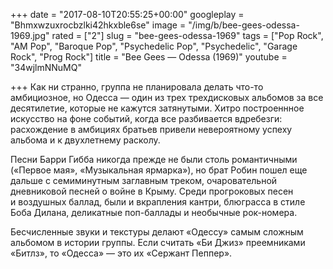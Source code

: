 +++
date = "2017-08-10T20:55:25+00:00"
googleplay = "Bhmxwzuxrocbzlki42hkxble6se"
image = "/img/b/bee-gees-odessa-1969.jpg"
rated = ["2"]
slug = "bee-gees-odessa-1969"
tags = ["Pop Rock", "AM Pop", "Baroque Pop", "Psychedelic Pop", "Psychedelic", "Garage Rock", "Prog Rock"]
title = "Bee Gees — Odessa (1969)"
youtube = "34wjlmNNuMQ"

+++
Как ни&nbsp;странно, группа не&nbsp;планировала делать что-то амбициозное, но&nbsp;Одесса&nbsp;&mdash; один из&nbsp;трех трехдисковых альбомов за&nbsp;все десятилетие, которые не&nbsp;кажутся затянутыми. Хитро построеннное искусство на&nbsp;фоне событий, когда все разбивается вдребезги: расхождение в&nbsp;амбициях братьев привели невероятному успеху альбома и&nbsp;к&nbsp;двухлетнему расколу. 

Песни Барри Гибба никогда прежде не&nbsp;были столь романтичными (&laquo;Первое мая&raquo;, &laquo;Музыкальная ярмарка&raquo;), но&nbsp;брат Робин пошел еще дальше с&nbsp;семиминутным заглавным треком, очаровательной дневниковой песней о&nbsp;войне в&nbsp;Крыму. Среди прогроковых песен и&nbsp;воздушных баллад, были и&nbsp;вкрапления кантри, блюграсса в&nbsp;стиле Боба Дилана, деликатные поп-баллады и&nbsp;необычные рок-номера.

Бесчисленные звуки и&nbsp;текстуры делают &laquo;Одессу&raquo; самым сложным альбомом в&nbsp;истории группы. Если считать &laquo;Би&nbsp;Джиз&raquo; преемниками &laquo;Битлз&raquo;, то&nbsp;&laquo;Одесса&raquo;&nbsp;&mdash; это их&nbsp;&laquo;Сержант Пеппер&raquo;.